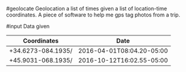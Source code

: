 #geolocate
Geolocation a list of times given a list of location-time coordinates. A piece of software to help me gps tag photos from a trip.

#input
Data given

| Coordinates | Date  |
| --- | --- |
| +34.6273-084.1935/ | 2016-04-01T08:04.20-05:00 |
| +45.9031-068.1935/ | 2016-10-12T16:02.55-05:00 |

